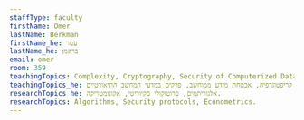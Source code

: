 ```yaml
---
staffType: faculty
firstName: Omer
lastName: Berkman
firstName_he: עמר
lastName_he: ברקמן
email: omer
room: 359
teachingTopics: Complexity, Cryptography, Security of Computerized Data, Topics in Theoretical Computer Science.
teachingTopics_he: סיבוכיות, קריפטוגרפיה, אבטחת מידע ממוחשב, פרקים במדעי המחשב התיאורטיים.
researchTopics_he: אלגוריתמים, פרוטוקולי סקיוריטי, אקונומטריקה.
researchTopics: Algorithms, Security protocols, Econometrics.
---
```

